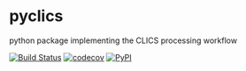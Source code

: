 # pyclics
python package implementing the CLICS processing workflow

[![Build Status](https://travis-ci.org/clics/pyclics.svg?branch=master)](https://travis-ci.org/clics/pyclics)
[![codecov](https://codecov.io/gh/clics/pyclics/branch/master/graph/badge.svg)](https://codecov.io/gh/clics/pyclics)
[![PyPI](https://img.shields.io/pypi/v/pyclics.svg)](https://pypi.org/project/pyclics)


